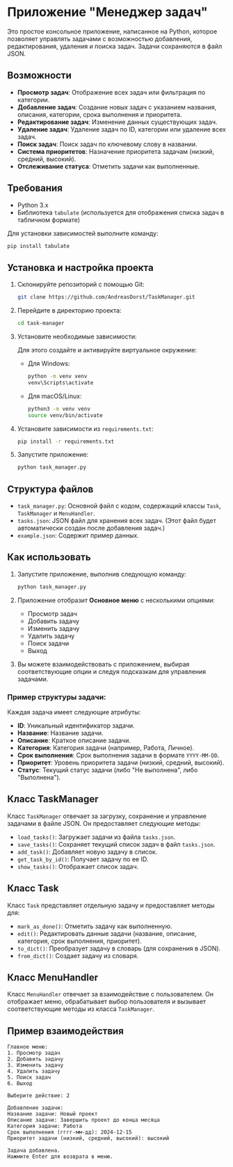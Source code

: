 # Приложение "Менеджер задач"

Это простое консольное приложение, написанное на Python, которое позволяет управлять задачами с возможностью добавления,
редактирования, удаления и поиска задач. Задачи сохраняются в файл JSON.

## Возможности

- **Просмотр задач**: Отображение всех задач или фильтрация по категории.
- **Добавление задач**: Создание новых задач с указанием названия, описания, категории, срока выполнения и приоритета.
- **Редактирование задач**: Изменение данных существующих задач.
- **Удаление задач**: Удаление задач по ID, категории или удаление всех задач.
- **Поиск задач**: Поиск задач по ключевому слову в названии.
- **Система приоритетов**: Назначение приоритета задачам (низкий, средний, высокий).
- **Отслеживание статуса**: Отметить задачи как выполненные.

## Требования

- Python 3.x
- Библиотека `tabulate` (используется для отображения списка задач в табличном формате)

Для установки зависимостей выполните команду:

```bash
pip install tabulate
```

## Установка и настройка проекта

1. Склонируйте репозиторий с помощью Git:

   ```bash
   git clone https://github.com/AndreasDorst/TaskManager.git
   ```

2. Перейдите в директорию проекта:

   ```bash
   cd task-manager
   ```

3. Установите необходимые зависимости:

   Для этого создайте и активируйте виртуальное окружение:

    - Для Windows:
      ```bash
      python -m venv venv
      venv\Scripts\activate
      ```

    - Для macOS/Linux:
      ```bash
      python3 -m venv venv
      source venv/bin/activate
      ```

4. Установите зависимости из `requirements.txt`:

   ```bash
   pip install -r requirements.txt
   ```

5. Запустите приложение:

   ```bash
   python task_manager.py
   ```

## Структура файлов

- `task_manager.py`: Основной файл с кодом, содержащий классы `Task`, `TaskManager` и `MenuHandler`.
- `tasks.json`: JSON файл для хранения всех задач. (Этот файл будет автоматически создан после добавления задач.)
- `example.json`: Содержит пример данных.

## Как использовать

1. Запустите приложение, выполнив следующую команду:

   ```bash
   python task_manager.py
   ```

2. Приложение отобразит **Основное меню** с несколькими опциями:
    - Просмотр задач
    - Добавить задачу
    - Изменить задачу
    - Удалить задачу
    - Поиск задачи
    - Выход

3. Вы можете взаимодействовать с приложением, выбирая соответствующие опции и следуя подсказкам для управления задачами.

### Пример структуры задачи:

Каждая задача имеет следующие атрибуты:

- **ID**: Уникальный идентификатор задачи.
- **Название**: Название задачи.
- **Описание**: Краткое описание задачи.
- **Категория**: Категория задачи (например, Работа, Личное).
- **Срок выполнения**: Срок выполнения задачи в формате `YYYY-MM-DD`.
- **Приоритет**: Уровень приоритета задачи (низкий, средний, высокий).
- **Статус**: Текущий статус задачи (либо "Не выполнена", либо "Выполнена").

## Класс TaskManager

Класс `TaskManager` отвечает за загрузку, сохранение и управление задачами в файле JSON. Он предоставляет следующие
методы:

- `load_tasks()`: Загружает задачи из файла `tasks.json`.
- `save_tasks()`: Сохраняет текущий список задач в файл `tasks.json`.
- `add_task()`: Добавляет новую задачу в список.
- `get_task_by_id()`: Получает задачу по ее ID.
- `show_tasks()`: Отображает список задач.

## Класс Task

Класс `Task` представляет отдельную задачу и предоставляет методы для:

- `mark_as_done()`: Отметить задачу как выполненную.
- `edit()`: Редактировать данные задачи (название, описание, категория, срок выполнения, приоритет).
- `to_dict()`: Преобразует задачу в словарь (для сохранения в JSON).
- `from_dict()`: Создает задачу из словаря.

## Класс MenuHandler

Класс `MenuHandler` отвечает за взаимодействие с пользователем. Он отображает меню, обрабатывает выбор пользователя и
вызывает соответствующие методы из класса `TaskManager`.

## Пример взаимодействия

```
Главное меню:
1. Просмотр задач
2. Добавить задачу
3. Изменить задачу
4. Удалить задачу
5. Поиск задач
6. Выход

Выберите действие: 2

Добавление задачи:
Название задачи: Новый проект
Описание задачи: Завершить проект до конца месяца
Категория задачи: Работа
Срок выполнения (гггг-мм-дд): 2024-12-15
Приоритет задачи (низкий, средний, высокий): высокий

Задача добавлена.
Нажмите Enter для возврата в меню.
```
